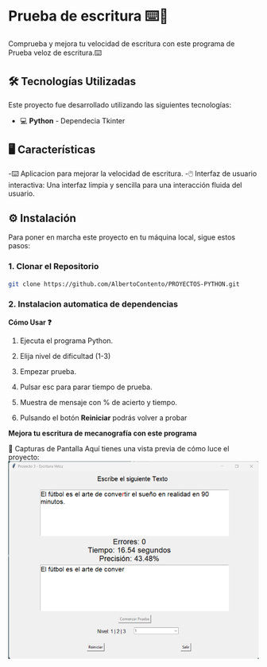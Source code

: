 # Prueba de escritura ⌨️📃
Comprueba y mejora tu velocidad de escritura con este programa de Prueba veloz de
escritura.⌨️

## 🛠️ Tecnologías Utilizadas
Este proyecto fue desarrollado utilizando las siguientes tecnologías:

- 💻 **Python** - Dependecia Tkinter

## 🖥️ Características
-⌨️ Aplicacion para mejorar la velocidad de escritura.
-🖱️ Interfaz de usuario interactiva: Una interfaz limpia y sencilla para una interacción fluida del usuario.

## ⚙️ Instalación
Para poner en marcha este proyecto en tu máquina local, sigue estos pasos:

### 1. Clonar el Repositorio

```bash
git clone https://github.com/AlbertoContento/PROYECTOS-PYTHON.git
```

### 2. Instalacion automatica de dependencias

**Cómo Usar ❓**

1. Ejecuta el programa Python.

2. Elija nivel de dificultad (1-3)

3. Empezar prueba.

4. Pulsar esc para parar tiempo de prueba.

5. Muestra de mensaje con % de acierto y tiempo.

6. Pulsando el botón **Reiniciar** podrás volver a probar

**Mejora tu escritura de mecanografía con este programa**

🎨 Capturas de Pantalla Aquí tienes una vista previa de cómo luce el proyecto:
![Pantalla Principal](https://github.com/AlbertoContento/PROYECTOS-PYTHON/blob/main/PROYECTO03%20-%20Prueba%20de%20Escritura%20Veloz/assets/Captura_de_pantalla.png)
